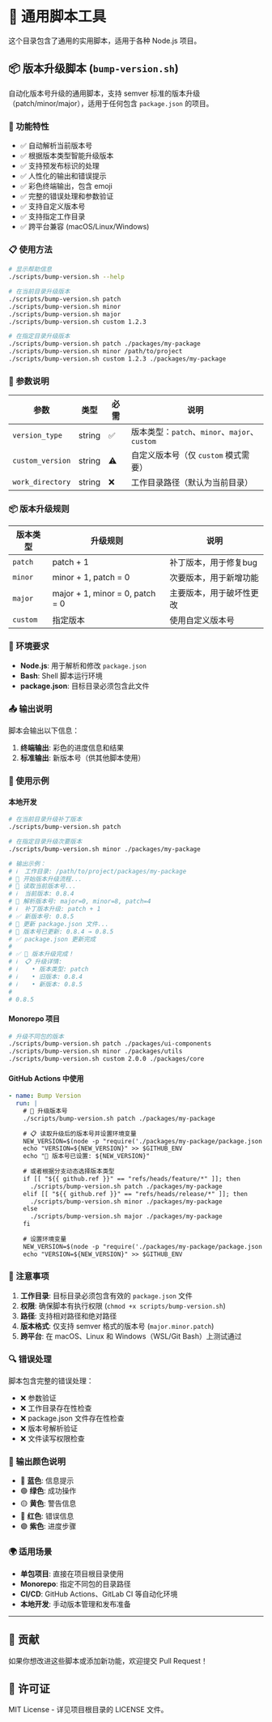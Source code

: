 # 🚀 通用脚本工具

这个目录包含了通用的实用脚本，适用于各种 Node.js 项目。

## 📦 版本升级脚本 (`bump-version.sh`)

自动化版本号升级的通用脚本，支持 semver 标准的版本升级（patch/minor/major），适用于任何包含 `package.json` 的项目。

### 🎯 功能特性

- ✅ 自动解析当前版本号
- ✅ 根据版本类型智能升级版本
- ✅ 支持预发布标识的处理
- ✅ 人性化的输出和错误提示
- ✅ 彩色终端输出，包含 emoji
- ✅ 完整的错误处理和参数验证
- ✅ 支持自定义版本号
- ✅ 支持指定工作目录
- ✅ 跨平台兼容 (macOS/Linux/Windows)

### 📋 使用方法

```bash
# 显示帮助信息
./scripts/bump-version.sh --help

# 在当前目录升级版本
./scripts/bump-version.sh patch
./scripts/bump-version.sh minor
./scripts/bump-version.sh major
./scripts/bump-version.sh custom 1.2.3

# 在指定目录升级版本
./scripts/bump-version.sh patch ./packages/my-package
./scripts/bump-version.sh minor /path/to/project
./scripts/bump-version.sh custom 1.2.3 ./packages/my-package
```

### 📝 参数说明

| 参数 | 类型 | 必需 | 说明 |
|------|------|------|------|
| `version_type` | string | ✅ | 版本类型：`patch`、`minor`、`major`、`custom` |
| `custom_version` | string | ⚠️ | 自定义版本号（仅 `custom` 模式需要） |
| `work_directory` | string | ❌ | 工作目录路径（默认为当前目录） |

### 📦 版本升级规则

| 版本类型 | 升级规则 | 说明 |
|---------|---------|-----|
| `patch` | patch + 1 | 补丁版本，用于修复bug |
| `minor` | minor + 1, patch = 0 | 次要版本，用于新增功能 |
| `major` | major + 1, minor = 0, patch = 0 | 主要版本，用于破坏性更改 |
| `custom` | 指定版本 | 使用自定义版本号 |

### 🔧 环境要求

- **Node.js**: 用于解析和修改 `package.json`
- **Bash**: Shell 脚本运行环境
- **package.json**: 目标目录必须包含此文件

### 📤 输出说明

脚本会输出以下信息：

1. **终端输出**: 彩色的进度信息和结果
2. **标准输出**: 新版本号（供其他脚本使用）

### 🌰 使用示例

#### 本地开发

```bash
# 在当前目录升级补丁版本
./scripts/bump-version.sh patch

# 在指定目录升级次要版本
./scripts/bump-version.sh minor ./packages/my-package

# 输出示例：
# ℹ️  工作目录: /path/to/project/packages/my-package
# 🔄 开始版本升级流程...
# 🔄 读取当前版本号...
# ℹ️  当前版本: 0.8.4
# 🔄 解析版本号: major=0, minor=8, patch=4
# ℹ️  补丁版本升级: patch + 1
# ✅ 新版本号: 0.8.5
# 🔄 更新 package.json 文件...
# 📝 版本号已更新: 0.8.4 → 0.8.5
# ✅ package.json 更新完成
# 
# ✅ 🎉 版本升级完成！
# ℹ️  📋 升级详情:
# ℹ️    • 版本类型: patch
# ℹ️    • 旧版本: 0.8.4
# ℹ️    • 新版本: 0.8.5
# 
# 0.8.5
```

#### Monorepo 项目

```bash
# 升级不同包的版本
./scripts/bump-version.sh patch ./packages/ui-components
./scripts/bump-version.sh minor ./packages/utils
./scripts/bump-version.sh custom 2.0.0 ./packages/core
```

#### GitHub Actions 中使用

```yaml
- name: Bump Version
  run: |
    # 🚀 升级版本号
    ./scripts/bump-version.sh patch ./packages/my-package
    
    # 📋 读取升级后的版本号并设置环境变量
    NEW_VERSION=$(node -p "require('./packages/my-package/package.json').version")
    echo "VERSION=${NEW_VERSION}" >> $GITHUB_ENV
    echo "🎯 版本号已设置: ${NEW_VERSION}"
    
    # 或者根据分支动态选择版本类型
    if [[ "${{ github.ref }}" == "refs/heads/feature/*" ]]; then
      ./scripts/bump-version.sh patch ./packages/my-package
    elif [[ "${{ github.ref }}" == "refs/heads/release/*" ]]; then
      ./scripts/bump-version.sh minor ./packages/my-package
    else
      ./scripts/bump-version.sh major ./packages/my-package
    fi
    
    # 设置环境变量
    NEW_VERSION=$(node -p "require('./packages/my-package/package.json').version")
    echo "VERSION=${NEW_VERSION}" >> $GITHUB_ENV
```

### 🚨 注意事项

1. **工作目录**: 目标目录必须包含有效的 `package.json` 文件
2. **权限**: 确保脚本有执行权限 (`chmod +x scripts/bump-version.sh`)
3. **路径**: 支持相对路径和绝对路径
4. **版本格式**: 仅支持 semver 格式的版本号 (`major.minor.patch`)
5. **跨平台**: 在 macOS、Linux 和 Windows（WSL/Git Bash）上测试通过

### 🔍 错误处理

脚本包含完整的错误处理：

- ❌ 参数验证
- ❌ 工作目录存在性检查
- ❌ package.json 文件存在性检查
- ❌ 版本号解析验证
- ❌ 文件读写权限检查

### 🎨 输出颜色说明

- 🔵 **蓝色**: 信息提示
- 🟢 **绿色**: 成功操作
- 🟡 **黄色**: 警告信息
- 🔴 **红色**: 错误信息
- 🟣 **紫色**: 进度步骤

### 🌍 适用场景

- **单包项目**: 直接在项目根目录使用
- **Monorepo**: 指定不同包的目录路径
- **CI/CD**: GitHub Actions、GitLab CI 等自动化环境
- **本地开发**: 手动版本管理和发布准备

---

## 🤝 贡献

如果你想改进这些脚本或添加新功能，欢迎提交 Pull Request！

## 📄 许可证

MIT License - 详见项目根目录的 LICENSE 文件。
